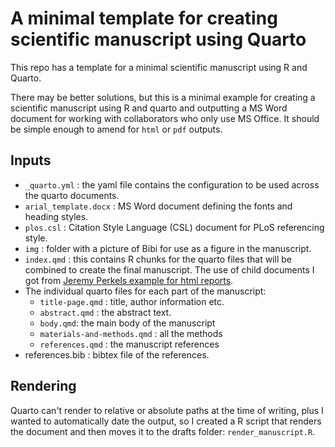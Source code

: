 # A minimal template for creating scientific manuscript using Quarto

This repo has a template for a minimal scientific manuscript using R and Quarto.

There may be better solutions, but this is a minimal example for creating a scientific manuscript using R and quarto and outputting a MS Word document for working with collaborators who only use MS Office. It should be simple enough to amend for `html` or `pdf` outputs.

## Inputs

-   `_quarto.yml` : the yaml file contains the configuration to be used across the quarto documents.
-   `arial_template.docx` : MS Word document defining the fonts and heading styles.
-   `plos.csl` : Citation Style Language (CSL) document for PLoS referencing style.
-   `img` : folder with a picture of Bibi for use as a figure in the manuscript.
-   `index.qmd` : this contains R chunks for the quarto files that will be combined to create the final manuscript. The use of child documents I got from [Jeremy Perkels example for html reports](https://jperkel.github.io/computed_quarto_manuscript/).
-   The individual quarto files for each part of the manuscript:
    -   `title-page.qmd` : title, author information etc.
    -   `abstract.qmd` : the abstract text.
    -   `body.qmd`: the main body of the manuscript
    -   `materials-and-methods.qmd` : all the methods
    -   `references.qmd` : the manuscript references
-   references.bib : bibtex file of the references.

## Rendering

Quarto can't render to relative or absolute paths at the time of writing, plus I wanted to automatically date the output, so I created a R script that renders the document and then moves it to the drafts folder: `render_manuscript.R`.
